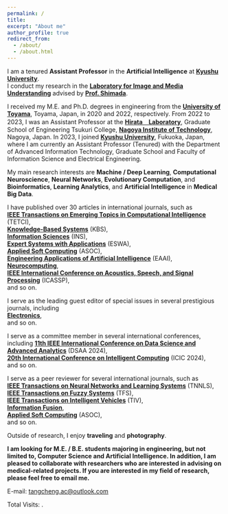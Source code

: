 ```yaml
---
permalink: /
title: 
excerpt: "About me"
author_profile: true
redirect_from: 
  - /about/
  - /about.html
---
```


I am a tenured **Assistant Professor** in the **Artificial Intelligence** at **[Kyushu University](https://www.kyushu-u.ac.jp/ja/)**.  
I conduct my research in the **[Laboratory for Image and Media Understanding](https://www.eng.kyushu-u.ac.jp/lab_electrical33.html)** advised by **[Prof. Shimada](https://sites.google.com/view/atsushishimada/)**.  

I received my M.E. and Ph.D. degrees in engineering from the **[University of Toyama](https://www.u-toyama.ac.jp/)**, Toyama, Japan, in 2020 and 2022, respectively. From 2022 to 2023, I was an Assistant Professor at the **[Hirata　Laboratory](https://cem.web.nitech.ac.jp/hilab/)**, Graduate School of Engineering Tsukuri College, **[Nagoya Institute of Technology](https://www.nitech.ac.jp/)**, Nagoya, Japan. In 2023, I joined **[Kyushu University](https://www.kyushu-u.ac.jp/ja/)**, Fukuoka, Japan, where I am currently an Assistant Professor (Tenured) with the Department of Advanced Information Technology, Graduate School and Faculty of Information Science and Electrical Engineering.

My main research interests are **Machine / Deep Learning**, **Computational Neuroscience**, **Neural Networks**, **Evolutionary Computation**, and **Bioinformatics**, **Learning Analytics**, and **Artificial Intelligence** in **Medical Big Data**. 

I have published over 30 articles in international journals, such as  
**[IEEE Transactions on Emerging Topics in Computational Intelligence](https://ieeexplore.ieee.org/xpl/RecentIssue.jsp?punumber=7433297)** (TETCI),  
**[Knowledge-Based Systems](https://www.sciencedirect.com/journal/knowledge-based-systems)** (KBS),  
**[Information Sciences](https://www.sciencedirect.com/journal/information-sciences)** (INS),  
**[Expert Systems with Applications](https://www.sciencedirect.com/journal/expert-systems-with-applications)** (ESWA),  
**[Applied Soft Computing](https://www.sciencedirect.com/journal/applied-soft-computing)** (ASOC),  
**[Engineering Applications of Artificial Intelligence](https://www.sciencedirect.com/journal/engineering-applications-of-artificial-intelligence)** (EAAI),  
**[Neurocomputing](https://www.sciencedirect.com/journal/neurocomputing)**,  
**[IEEE International Conference on Acoustics, Speech, and Signal Processing](https://2022.ieeeicassp.org/)** (ICASSP),  
and so on. 

I serve as the leading guest editor of special issues in several prestigious journals, including  
**[Electronics](https://www.mdpi.com/journal/electronics)**,  
and so on.

I serve as a committee member in several international conferences, including
**[11th IEEE International Conference on Data Science and Advanced Analytics](https://dsaa2024.dsaa.co/)** (DSAA 2024),  
**[20th International Conference on Intelligent Computing](https://www.ic-icc.cn/2024/index.htm)** (ICIC 2024),  
and so on.

I serve as a peer reviewer for several international journals, such as  
**[IEEE Transactions on Neural Networks and Learning Systems](https://ieeexplore.ieee.org/xpl/RecentIssue.jsp?punumber=5962385)** (TNNLS),  
**[IEEE Transactions on Fuzzy Systems](https://ieeexplore.ieee.org/xpl/RecentIssue.jsp?punumber=91)** (TFS),  
**[IEEE Transactions on Intelligent Vehicles](https://ieeexplore.ieee.org/xpl/RecentIssue.jsp?punumber=7274857)** (TIV),  
**[Information Fusion](https://www.sciencedirect.com/journal/information-fusion)**,  
**[Applied Soft Computing](https://www.sciencedirect.com/journal/applied-soft-computing)** (ASOC),  
and so on.

Outside of research, I enjoy **traveling** and **photography**.

**I am looking for M.E. / B.E. students majoring in engineering, but not limited to, Computer Science and Artificial Intelligence. In addition, I am pleased to collaborate with researchers who are interested in advising on medical-related projects. If you are interested in my field of research, please feel free to email me.**

E-mail: <tangcheng.ac@outlook.com>


<script async src="https://npm.elemecdn.com/penndu@1.0.0/bsz.js"></script>
<span id="busuanzi_container_site_pv">Total Visits: <span id="busuanzi_value_site_pv"></span>.</span>
